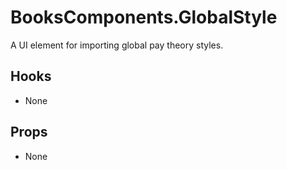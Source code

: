 # BooksComponents.GlobalStyle

A UI element for importing global pay theory styles.

## Hooks

* None

## Props

* None